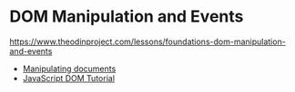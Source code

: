 # DOM Manipulation and Events

https://www.theodinproject.com/lessons/foundations-dom-manipulation-and-events

- [Manipulating documents](https://developer.mozilla.org/en-US/docs/Learn/JavaScript/Client-side_web_APIs/Manipulating_documents#active_learning_a_dynamic_shopping_list)
- [JavaScript DOM Tutorial](https://www.javascripttutorial.net/javascript-dom/)